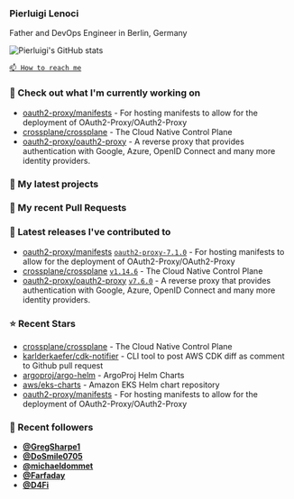 ### Pierluigi Lenoci

Father and DevOps Engineer in Berlin, Germany

![Pierluigi's GitHub stats](https://github-readme-stats.vercel.app/api?username=pierluigilenoci&show=reviews,discussions_started,discussions_answered,prs_merged,prs_merged_percentage&show_icons=true&theme=trasparent&cache_seconds=86400)

[`📫 How to reach me`](https://about.me/pierluigi.lenoci)

### 👷 Check out what I'm currently working on

- [oauth2-proxy/manifests](https://github.com/oauth2-proxy/manifests) - For hosting manifests to allow for the deployment of OAuth2-Proxy/OAuth2-Proxy
- [crossplane/crossplane](https://github.com/crossplane/crossplane) - The Cloud Native Control Plane
- [oauth2-proxy/oauth2-proxy](https://github.com/oauth2-proxy/oauth2-proxy) - A reverse proxy that provides authentication with Google, Azure, OpenID Connect and many more identity providers.

### 🌱 My latest projects


### 🔨 My recent Pull Requests


### 🔭 Latest releases I've contributed to

- [oauth2-proxy/manifests](https://github.com/oauth2-proxy/manifests) [`oauth2-proxy-7.1.0`](https://github.com/oauth2-proxy/manifests/releases/tag/oauth2-proxy-7.1.0) - For hosting manifests to allow for the deployment of OAuth2-Proxy/OAuth2-Proxy
- [crossplane/crossplane](https://github.com/crossplane/crossplane) [`v1.14.6`](https://github.com/crossplane/crossplane/releases/tag/v1.14.6) - The Cloud Native Control Plane
- [oauth2-proxy/oauth2-proxy](https://github.com/oauth2-proxy/oauth2-proxy) [`v7.6.0`](https://github.com/oauth2-proxy/oauth2-proxy/releases/tag/v7.6.0) - A reverse proxy that provides authentication with Google, Azure, OpenID Connect and many more identity providers.

### ⭐ Recent Stars

- [crossplane/crossplane](https://github.com/crossplane/crossplane) - The Cloud Native Control Plane
- [karlderkaefer/cdk-notifier](https://github.com/karlderkaefer/cdk-notifier) - CLI tool to post AWS CDK diff as comment to Github pull request
- [argoproj/argo-helm](https://github.com/argoproj/argo-helm) - ArgoProj Helm Charts
- [aws/eks-charts](https://github.com/aws/eks-charts) - Amazon EKS Helm chart repository
- [oauth2-proxy/manifests](https://github.com/oauth2-proxy/manifests) - For hosting manifests to allow for the deployment of OAuth2-Proxy/OAuth2-Proxy

### 💖 Recent followers

- [**@GregSharpe1**](https://github.com/GregSharpe1)
- [**@DoSmile0705**](https://github.com/DoSmile0705)
- [**@michaeldommet**](https://github.com/michaeldommet)
- [**@Farfaday**](https://github.com/Farfaday)
- [**@D4Fi**](https://github.com/D4Fi)
